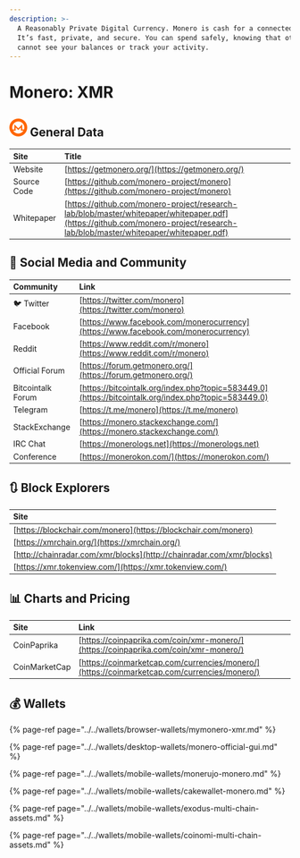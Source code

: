 ```yaml
---
description: >-
  A Reasonably Private Digital Currency. Monero is cash for a connected world.
  It’s fast, private, and secure. You can spend safely, knowing that others
  cannot see your balances or track your activity.
---
```


# Monero: XMR

## ![](../../.gitbook/assets/xmr.png) General Data

| Site | Title |
| :--- | :--- |
| Website | [https://getmonero.org/](https://getmonero.org/) |
| Source Code | [https://github.com/monero-project/monero](https://github.com/monero-project/monero) |
| Whitepaper | [https://github.com/monero-project/research-lab/blob/master/whitepaper/whitepaper.pdf](https://github.com/monero-project/research-lab/blob/master/whitepaper/whitepaper.pdf) |

## 🙋 Social Media and Community

| Community | Link |
| :--- | :--- |
| 🐦 Twitter | [https://twitter.com/monero](https://twitter.com/monero) |
| Facebook | [https://www.facebook.com/monerocurrency](https://www.facebook.com/monerocurrency) |
| Reddit | [https://www.reddit.com/r/monero](https://www.reddit.com/r/monero) |
| Official Forum | [https://forum.getmonero.org/](https://forum.getmonero.org/) |
| Bitcointalk Forum | [https://bitcointalk.org/index.php?topic=583449.0](https://bitcointalk.org/index.php?topic=583449.0) |
| Telegram | [https://t.me/monero](https://t.me/monero) |
| StackExchange | [https://monero.stackexchange.com/](https://monero.stackexchange.com/) |
| IRC Chat | [https://monerologs.net](https://monerologs.net) |
| Conference | [https://monerokon.com/](https://monerokon.com/) |

## 🔃 Block Explorers

| Site |
| :--- |
| [https://blockchair.com/monero](https://blockchair.com/monero) |
| [https://xmrchain.org/](https://xmrchain.org/) |
| [http://chainradar.com/xmr/blocks](http://chainradar.com/xmr/blocks) |
| [https://xmr.tokenview.com/](https://xmr.tokenview.com/) |

## 📊 Charts and Pricing

| Site | Link |
| :--- | :--- |
| CoinPaprika | [https://coinpaprika.com/coin/xmr-monero/](https://coinpaprika.com/coin/xmr-monero/) |
| CoinMarketCap | [https://coinmarketcap.com/currencies/monero/](https://coinmarketcap.com/currencies/monero/) |

## 💰 Wallets

{% page-ref page="../../wallets/browser-wallets/mymonero-xmr.md" %}

{% page-ref page="../../wallets/desktop-wallets/monero-official-gui.md" %}

{% page-ref page="../../wallets/mobile-wallets/monerujo-monero.md" %}

{% page-ref page="../../wallets/mobile-wallets/cakewallet-monero.md" %}

{% page-ref page="../../wallets/mobile-wallets/exodus-multi-chain-assets.md" %}

{% page-ref page="../../wallets/mobile-wallets/coinomi-multi-chain-assets.md" %}

